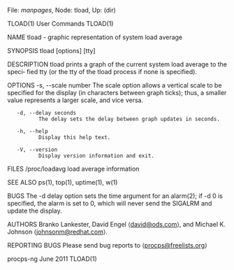 File: *manpages*,  Node: tload,  Up: (dir)

TLOAD(1)                         User Commands                        TLOAD(1)



NAME
       tload - graphic representation of system load average

SYNOPSIS
       tload [options] [tty]

DESCRIPTION
       tload  prints  a graph of the current system load average to the speci‐
       fied tty (or the tty of the tload process if none is specified).

OPTIONS
       -s, --scale number
              The scale option allows a vertical scale to be specified for the
              display  (in  characters  between  graph ticks); thus, a smaller
              value represents a larger scale, and vice versa.

       -d, --delay seconds
              The delay sets the delay between graph updates in seconds.

       -h, --help
              Display this help text.

       -V, --version
              Display version information and exit.

FILES
       /proc/loadavg load average information

SEE ALSO
       ps(1), top(1), uptime(1), w(1)

BUGS
       The -d delay option sets the time argument for an alarm(2); if -d 0  is
       specified, the alarm is set to 0, which will never send the SIGALRM and
       update the display.

AUTHORS
       Branko Lankester, David Engel ⟨david@ods.com⟩, and Michael  K.  Johnson
       ⟨johnsonm@redhat.com⟩.

REPORTING BUGS
       Please send bug reports to ⟨procps@freelists.org⟩



procps-ng                          June 2011                          TLOAD(1)
